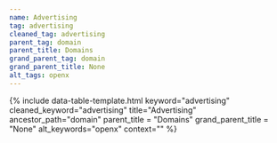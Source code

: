 ```yaml
---
name: Advertising
tag: advertising
cleaned_tag: advertising
parent_tag: domain
parent_title: Domains
grand_parent_tag: domain
grand_parent_title: None
alt_tags: openx
---
```


{% include data-table-template.html 
  keyword="advertising" 
  cleaned_keyword="advertising" 
  title="Advertising"
  ancestor_path="domain" 
  parent_title = "Domains"
  grand_parent_title = "None"
  alt_keywords="openx"
  context=""
%}

